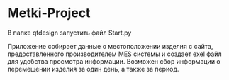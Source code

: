 # Metki-Project
В папке qtdesign запустить файл Start.py

Приложение собирает данные о местоположении изделия с сайта, предоставленного производителем MES системы и создает exel файл для удобства просмотра информации.
Возможен сбор информации о перемещении изделия за один день, а также за период.
